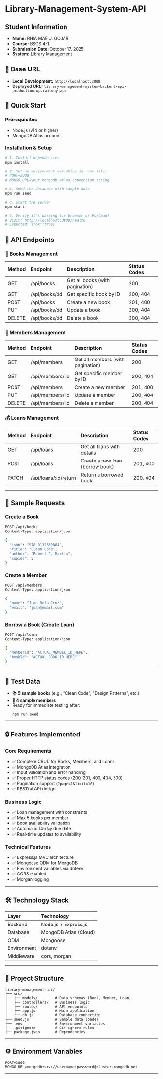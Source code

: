 # Library-Management-System-API

## Student Information
- **Name:** RHIA MAE U. GOJAR
- **Course:** BSCS 4-1
- **Submission Date:** October 17, 2025
- **System:** Library Management

## 📌 Base URL
- **Local Development:** `http://localhost:3000`
- **Deployed URL:** `library-management-system-backend-api-production.up.railway.app`

## 🚀 Quick Start

### Prerequisites
- Node.js (v14 or higher)
- MongoDB Atlas account

### Installation & Setup
```bash
# 1. Install dependencies
npm install

# 2. Set up environment variables in .env file:
# PORT=3000
# MONGO_URL=your_mongodb_atlas_connection_string

# 3. Seed the database with sample data
npm run seed

# 4. Start the server
npm start

# 5. Verify it's working (in browser or Postman)
# Visit: http://localhost:3000/health
# Expected: {"ok":true}
```
## 🔗 API Endpoints

### 📘 Books Management
| Method | Endpoint | Description | Status Codes |
|:-------|:----------|:-------------|:--------------|
| GET | /api/books | Get all books (with pagination) | 200 |
| GET | /api/books/:id | Get specific book by ID | 200, 404 |
| POST | /api/books | Create a new book | 201, 400 |
| PUT | /api/books/:id | Update a book | 200, 404 |
| DELETE | /api/books/:id | Delete a book | 200, 404 |

### 👥 Members Management
| Method | Endpoint | Description | Status Codes |
|:-------|:----------|:-------------|:--------------|
| GET | /api/members | Get all members (with pagination) | 200 |
| GET | /api/members/:id | Get specific member by ID | 200, 404 |
| POST | /api/members | Create a new member | 201, 400 |
| PUT | /api/members/:id | Update a member | 200, 404 |
| DELETE | /api/members/:id | Delete a member | 200, 404 |

### 💰 Loans Management
| Method | Endpoint | Description | Status Codes |
|:-------|:----------|:-------------|:--------------|
| GET | /api/loans | Get all loans with details | 200 |
| POST | /api/loans | Create a new loan (borrow book) | 201, 400 |
| PATCH | /api/loans/:id/return | Return a borrowed book | 200, 404 |

---

## 🧾 Sample Requests

### Create a Book
```bash
POST /api/books
Content-Type: application/json

{
  "isbn": "978-0132350884",
  "title": "Clean Code",
  "author": "Robert C. Martin",
  "copies": 5
}
```

### Create a Member
```bash
POST /api/members
Content-Type: application/json

{
  "name": "Juan Dela Cruz",
  "email": "juan@email.com"
}
```

### Borrow a Book (Create Loan)
```bash
POST /api/loans
Content-Type: application/json

{
  "memberId": "ACTUAL_MEMBER_ID_HERE",
  "bookId": "ACTUAL_BOOK_ID_HERE"
}
```

---

## 🧪 Test Data
- 📚 **5 sample books** (e.g., "Clean Code", "Design Patterns", etc.)
- 👥 **4 sample members**
- Ready for immediate testing after:
  ```bash
  npm run seed
  ```

---

## 🔒 Features Implemented

### Core Requirements
- ✅ Complete CRUD for Books, Members, and Loans  
- ✅ MongoDB Atlas integration  
- ✅ Input validation and error handling  
- ✅ Proper HTTP status codes (200, 201, 400, 404, 500)  
- ✅ Pagination support (`?page=1&limit=10`)  
- ✅ RESTful API design  

### Business Logic
- ✅ Loan management with constraints  
- ✅ Max 5 books per member  
- ✅ Book availability validation  
- ✅ Automatic 14-day due date  
- ✅ Real-time updates to availability  

### Technical Features
- ✅ Express.js MVC architecture  
- ✅ Mongoose ODM for MongoDB  
- ✅ Environment variables via dotenv  
- ✅ CORS enabled  
- ✅ Morgan logging  

---

## 🛠️ Technology Stack
| Layer | Technology |
|:------|:------------|
| Backend | Node.js + Express.js |
| Database | MongoDB Atlas (Cloud) |
| ODM | Mongoose |
| Environment | dotenv |
| Middleware | cors, morgan |

---

## 📁 Project Structure
```
library-management-api/
├── src/
│   ├── models/        # Data schemas (Book, Member, Loan)
│   ├── controllers/   # Business logic
│   ├── routes/        # API endpoints
│   ├── app.js         # Main application
│   └── db.js          # Database connection
├── seed.js            # Sample data loader
├── .env               # Environment variables
├── .gitignore         # Git ignore rules
├── package.json       # Dependencies
```

---
## ⚙️ Environment Variables
```env
PORT=3000
MONGO_URL=mongodb+srv://username:password@cluster.mongodb.net
```

---



